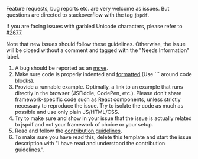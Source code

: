 Feature requests, bug reports etc. are very welcome as issues. But questions are directed to stackoverflow with the tag `jspdf`.

If you are facing issues with garbled Unicode characters, please refer to [#2677](https://github.com/MrRio/jsPDF/issues/2677).

Note that new issues should follow these guidelines. Otherwise, the issue will be closed without a comment and tagged with the "Needs Information" label.

1. A bug should be reported as an [mcve](https://stackoverflow.com/help/mcve).
2. Make sure code is properly indented and [formatted](https://help.github.com/articles/basic-writing-and-formatting-syntax/#quoting-code) (Use ``` around code blocks).
3. Provide a runnable example. Optimally, a link to an example that runs directly in the browser (JSFiddle, CodePen, etc.). Please don't share framework-specific code such as React components, unless strictly necessary to reproduce the issue. Try to isolate the code as much as possible and use only plain JS/HTML/CSS.
4. Try to make sure and show in your issue that the issue is actually related to jspdf and not your framework of choice or your setup.
5. Read and follow the [contribution guidelines](https://github.com/MrRio/jsPDF/blob/master/CONTRIBUTING.md#reporting-bugs).
6. To make sure you have read this, delete this template and start the issue description with "I have read and understood the contribution guidelines.".
